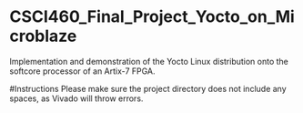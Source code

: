 # CSCI460_Final_Project_Yocto_on_Microblaze
Implementation and demonstration of the Yocto Linux distribution onto the softcore processor of an Artix-7 FPGA.

#Instructions
Please make sure the project directory does not include any spaces, as Vivado will throw errors.